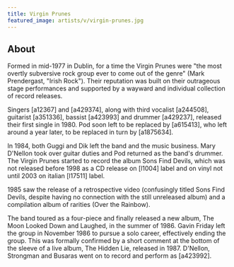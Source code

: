 ```yaml
---
title: Virgin Prunes
featured_image: artists/v/virgin-prunes.jpg
---
```

## About

Formed in mid-1977 in Dublin, for a time the Virgin Prunes were "the most overtly subversive rock group ever to come out of the genre" (Mark Prendergast, "Irish Rock"). Their reputation was built on their outrageous stage performances and supported by a wayward and individual collection of record releases. 

Singers [a12367] and [a429374], along with third vocalist [a244508], guitarist [a351336], bassist [a423993] and drummer [a429237], released their first single in 1980.  Pod soon left to be replaced by [a615413], who left around a year later, to be replaced in turn by [a1875634]. 

In 1984, both Guggi and Dik left the band and the music business. Mary D'Nellon took over guitar duties and Pod returned as the band's drummer. The Virgin Prunes started to record the album Sons Find Devils, which was not released before 1998 as a CD release on [l1004] label and on vinyl not until 2003 on italian [l17511] label.

1985 saw the release of a retrospective video (confusingly titled Sons Find Devils, despite having no connection with the still unreleased album) and a compilation album of rarities (Over the Rainbow). 

The band toured as a four-piece and finally released a new album, The Moon Looked Down and Laughed, in the summer of 1986. Gavin Friday left the group in November 1986 to pursue a solo career, effectively ending the group. This was formally confirmed by a short comment at the bottom of the sleeve of a live album, The Hidden Lie, released in 1987. D'Nellon, Strongman and Busaras went on to record and perform as [a423992].

